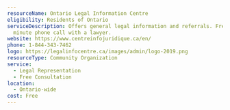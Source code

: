 ```yaml
---
resourceName: Ontario Legal Information Centre
eligibility: Residents of Ontario
serviceDescription: Offers general legal information and referrals. Free 30
  minute phone call with a lawyer.
website: https://www.centreinfojuridique.ca/en/ 
phone: 1-844-343-7462
logo: https://legalinfocentre.ca/images/admin/logo-2019.png
resourceType: Community Organization
service:
  - Legal Representation
  - Free Consultation
location:
  - Ontario-wide
cost: Free
---
```

